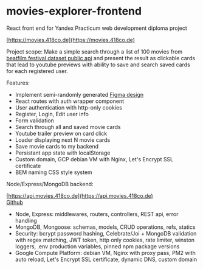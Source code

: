 # movies-explorer-frontend
React front end for Yandex Practicum web development diploma project

[https://movies.418co.de](https://movies.418co.de)


Project scope: Make a simple search through a list of 100 movies from [beatfilm festival dataset public api](https://api.nomoreparties.co/beatfilm-movies) and present the result as clickable cards that lead to youtube previews with ability to save and search saved cards for each registered user.

Features: 
- Implement semi-randomly generated [Figma design](https://www.figma.com/file/E1rryxHLMEKjSFYM7ddN3m/?node-id=891%3A3857)
- React routes with auth wrapper component
- User authentication with http-only cookies
- Register, Login, Edit user info
- Form validation
- Search through all and saved movie cards
- Youtube trailer preview on card click
- Loader displaying next N movie cards
- Save movie cards to my backend
- Persistant app state with localStorage
- Custom domain, GCP debian VM with Nginx, Let's Encrypt SSL certificate
- BEM naming CSS style system

Node/Express/MongoDB backend:

[https://api.movies.418co.de](https://api.movies.418co.de) \
[Github](https://github.com/418code/movies-explorer-api) 

- Node, Express: middlewares, routers, controllers, REST api, error handling
- MongoDB, Mongoose: schemas, models, CRUD operations, refs, statics
- Security: bcrypt password hashing, Celebrate/Joi + MongoDB validation with regex matching, JWT token, http only cookies, rate limiter, winston loggers, .env production variables, pinned npm package versions
- Google Compute Platform: debian VM, Nginx with proxy pass, PM2 with auto reload, Let's Encrypt SSL certificate, dynamic DNS, custom domain
